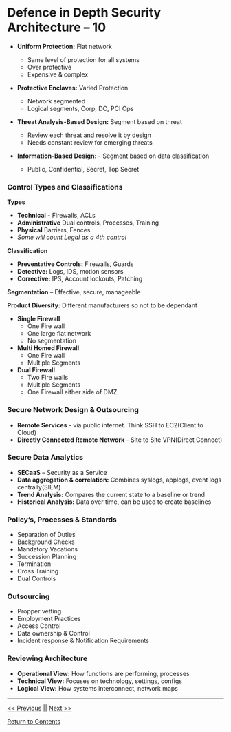 # Defence in Depth Security Architecture – 10

 - **Uniform Protection:** Flat network
     -	Same level of protection for all systems
     -	Over protective
     -	Expensive & complex

 -	**Protective Enclaves:** Varied Protection
    -	Network segmented 
    -	Logical segments, Corp, DC, PCI Ops
 -	**Threat Analysis-Based Design:** Segment based on threat
    -	Review each threat and resolve it by design 
    -	Needs constant review for emerging threats
 -	**Information-Based Design:** - Segment based on data classification
    -	Public, Confidential, Secret, Top Secret

### Control Types and Classifications
**Types**  
-	**Technical** - Firewalls, ACLs
-	**Administrative** Dual controls, Processes, Training
-	**Physical** Barriers, Fences 
-	*Some will count Legal as a 4th control*

**Classification**    
-	**Preventative Controls:**  Firewalls, Guards
-	**Detective:** Logs, IDS, motion sensors
-	**Corrective:** IPS, Account lockouts, Patching  

**Segmentation** – Effective, secure, manageable  

**Product Diversity:** Different manufacturers so not to be dependant  

-	**Single Firewall** 
    -	One Fire wall
    -	One large flat network
    -	No segmentation
-	**Multi Homed Firewall** 
    -	One Fire wall
    -	Multiple Segments
-	**Dual Firewall**
    -	Two Fire walls
    -	Multiple Segments
    -	One Firewall either side of DMZ
    
### Secure Network Design & Outsourcing

-	**Remote Services** - via public internet. Think SSH to EC2(Client to Cloud)
-	**Directly Connected Remote Network** - Site to Site VPN(Direct Connect)

### Secure Data Analytics

-	**SECaaS** – Security as a Service
-	**Data aggregation & correlation:** Combines syslogs, applogs, event logs centrally(SIEM)
-	**Trend Analysis:** Compares the current state to a baseline or trend
-	**Historical Analysis:** Data over time, can be used to create baselines

### Policy’s, Processes & Standards
-	Separation of Duties
-	Background Checks
-	Mandatory Vacations
-	Succession Planning
-	Termination
-	Cross Training
-	Dual Controls 

### Outsourcing
-	Propper vetting
-	Employment Practices
-	Access Control
-	Data ownership & Control
-	Incident response & Notification Requirements

### Reviewing Architecture
-	**Operational View:** How functions are performing, processes
-	**Technical View:** Focuses on technology, settings, configs
-	**Logical View:** How systems interconnect, network maps

____________________

<a href="https://github.com/ReefMeeter/CySA/blob/master/09.%20Policy%20&%20Compliance.md"><< Previous</a> || <a href="https://github.com/ReefMeeter/CySA/blob/master/11.%20Identity%20and%20Access%20Management.md">Next >></a>  


<a href="https://github.com/ReefMeeter/CySA/blob/master/README.md">Return to Contents</a>

